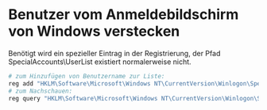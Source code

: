 # Benutzer vom Anmeldebildschirm von Windows verstecken

Benötigt wird ein spezieller Eintrag in der Registrierung, der Pfad SpecialAccounts\UserList existiert normalerweise nicht.

```Powershell
# zum Hinzufügen von Benutzername zur Liste:
reg add "HKLM\Software\Microsoft\Windows NT\CurrentVersion\Winlogon\SpecialAccounts\UserList" /t reg_DWord /v Benutzername /d 0
# zum Nachschauen:
reg query "HKLM\Software\Microsoft\Windows NT\CurrentVersion\Winlogon\SpecialAccounts\UserList"
```
